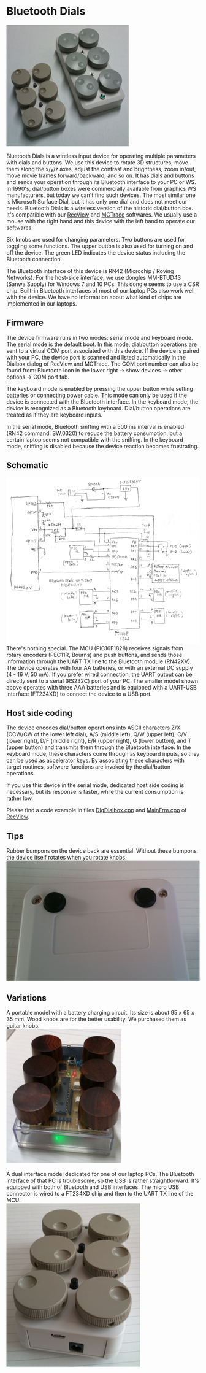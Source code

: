 # Bluetooth Dials

<IMG alt=overall src="pics/overall.png"><BR>

Bluetooth Dials is a wireless input device for operating multiple parameters with dials and buttons. We use this device to rotate 3D structures, move them along the x/y/z axes, adjust the contrast and brightness, zoom in/out, move movie frames forward/backward, and so on. It has dials and buttons and sends your operation through its Bluetooth interface to your PC or WS. In 1990's, dial/button boxes were commercially available from graphics WS manufacturers, but today we can't find such devices. The most similar one is Microsoft Surface Dial, but it has only one dial and does not meet our needs. Bluetooth Dials is a wireless version of the historic dial/button box. It's compatible with our <a href="https://github.com/mizutanilab/RecView">RecView</a> and <a href="https://github.com/mizutanilab/MCTrace">MCTrace</a> softwares. We usually use a mouse with the right hand and this device with the left hand to operate our softwares.<br>

Six knobs are used for changing parameters. Two buttons are used for toggling some functions. The upper button is also used for turning on and off the device. The green LED indicates the device status including the Bluetooth connection.  

The Bluetooth interface of this device is RN42 (Microchip / Roving Networks). For the host-side interface, we use dongles MM-BTUD43 (Sanwa Supply) for Windows 7 and 10 PCs. This dongle seems to use a CSR chip. Built-in Bluetooth interfaces of most of our laptop PCs also work well with the device. We have no information about what kind of chips are implemented in our laptops.  

## Firmware
The device firmware runs in two modes: serial mode and keyboard mode. The serial mode is the default boot. In this mode, dial/button operations are sent to a virtual COM port associated with this device. If the device is paired with your PC, the device port is scanned and listed automatically in the Dialbox dialog of RecView and MCTrace. The COM port number can also be found from: Bluetooth icon in the lower right -> show devices -> other options -> COM port tab.  

The keyboard mode is enabled by pressing the upper button while setting batteries or connecting power cable. This mode can only be used if the device is connected with the Bluetooth interface. In the keyboard mode, the device is recognized as a Bluetooth keyboard. Dial/button operations are treated as if they are keyboard inputs.  

In the serial mode, Bluetooth sniffing with a 500 ms interval is enabled (RN42 command: SW,0320) to reduce the battery consumption, but a certain laptop seems not compatible with the sniffing. In the keyboard mode, sniffing is disabled because the device reaction becomes frustrating.  

## Schematic
<IMG alt=schematic src="pics/schematic170107.png"><BR>
There's nothing special. The MCU (PIC16F1828) receives signals from rotary encoders (PEC11R, Bourns) and push buttons, and sends those information through the UART TX line to the Bluetooth module (RN42XV). The device operates with four AA batteries, or with an external DC supply (4 - 16 V, 50 mA). If you prefer wired connection, the UART output can be directly sent to a serial (RS232C) port of your PC. The smaller model shown above operates with three AAA batteries and is equipped with a UART-USB interface (FT234XD) to connect the device to a USB port.<BR>

## Host side coding
The device encodes dial/button operations into ASCII characters Z/X (CCW/CW of the lower left dial), A/S (middle left), Q/W (upper left), C/V (lower right), D/F (middle right), E/R (upper right), G (lower button), and T (upper button) and transmits them through the Bluetooth interface. In the keyboard mode, these characters come through as keyboard inputs, so they can be used as accelerator keys. By associating these characters with target routines, software functions are invoked by the dial/button operations.<BR>

If you use this device in the serial mode, dedicated host side coding is necessary, but its response is faster, while the current consumption is rather low.  

Please find a code example in files <a href="https://github.com/mizutanilab/RecView/blob/master/source/DlgDialbox.cpp">DlgDialbox.cpp</a> and <a href="https://github.com/mizutanilab/RecView/blob/master/source/MainFrm.cpp">MainFrm.cpp</a> of <a href="https://github.com/mizutanilab/RecView">RecView</a>.

## Tips
Rubber bumpons on the device back are essential. Without these bumpons, the device itself rotates when you rotate knobs.  
<IMG alt=overall src="pics/rubberBumpons.png"><BR>

## Variations
A portable model with a battery charging circuit. Its size is about 95 x 65 x 35 mm. Wood knobs are for the better usability. We purchased them as guitar knobs.   
<IMG alt=overall src="pics/portableModel.png"><BR><br>
A dual interface model dedicated for one of our laptop PCs. The Bluetooth interface of that PC is troublesome, so the USB is rather straightforward. It's equipped with both of Bluetooth and USB interfaces. The micro USB connector is wired to a FT234XD chip and then to the UART TX line of the MCU.  
<IMG alt=overall src="pics/usbModel.png"><BR>
